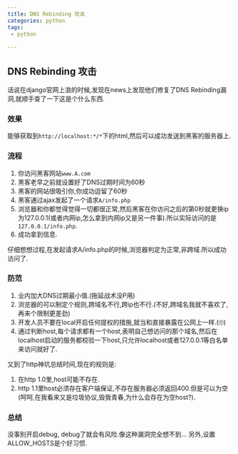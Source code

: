 ```yaml
---
title: DNS Rebinding 攻击
categories: python
tags:
 - python
 
---
```

## DNS Rebinding 攻击

话说在django官网上浪的时候,发现在news上发现他们修复了DNS Rebinding漏洞,就顺手查了一下这是个什么东西.  

### 效果
能够获取到`http://localhost:*/*`下的html,然后可以成功发送到黑客的服务器上.  

### 流程
1. 你访问黑客网站`www.A.com`
2. 黑客老早之前就设置好了DNS过期时间为60秒
3. 黑客的网站很吸引你,你成功逗留了60秒
4. 黑客通过ajax发起了一个请求`A/info.php`
5. 浏览器和你都觉得觉得一切都很正常,然后黑客在你访问之后的第0秒就更换ip为127.0.0.1(或者内网ip,怎么拿到内网ip又是另一件事).所以实际访问的是`127.0.0.1/info.php`.
6. 成功拿到信息.

仔细想想过程,在发起请求A/info.php的时候,浏览器判定为正常,非跨域.所以成功访问了.

### 防范
1. 业内加大DNS过期最小值.(拖延战术没P用)
2. 浏览器的可以制定个规则,跨域名不行,跨ip也不行.(不好,跨域名我就不喜欢了,再来个限制更差劲)
3. 开发人员不要在local开启任何提权的措施,就当和直接暴露在公网上一样.(🙄)
4. 通过判断host,每个请求都有一个host,表明自己想访问的那个域名,然后在localhost启动的服务都校验一下host,只允许localhost或者127.0.0.1等白名单来访问就好了.

又到了http神坑总结时间,现在的规则是:
1. 在http 1.0里,host可能不存在.
2. http 1.1里host必须存在客户端保证,不存在服务器必须返回400.但是可以为空(呵呵,在我看来又是垃圾协议,毁我青春,为什么会存在为空host?).

### 总结
没事别开启debug, debug了就会有风险.像这种漏洞完全想不到...
另外,设置ALLOW_HOSTS是个好习惯.
